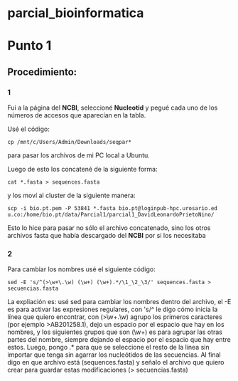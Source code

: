 # parcial_bioinformatica

# Punto 1

## Procedimiento:

### 1

Fui a la página del **NCBI**, seleccioné **Nucleotid** y pegué cada uno de los números de accesos que aparecían en la tabla.

Usé el código:

```cp /mnt/c/Users/Admin/Downloads/seqpar*```

para pasar los archivos de mi PC local a Ubuntu.

Luego de esto los concatené de la siguiente forma:

```cat *.fasta > sequences.fasta```

y los moví al cluster de la siguiente manera:

```
scp -i bio.pt.pem -P 53841 *.fasta bio.pt@loginpub-hpc.urosario.ed
u.co:/home/bio.pt/data/Parcial1/parcial1_DavidLeonardoPrietoNino/
```
Esto lo hice para pasar no sólo el archivo concatenado, sino los otros archivos fasta que había descargado del **NCBI** por si los necesitaba

### 2

Para cambiar los nombres usé el siguiente código:

```
sed -E 's/^(>\w+\.\w) (\w+) (\w+).*/\1_\2_\3/' sequences.fasta > secuencias.fasta
```

La expliación es: usé sed para cambiar los nombres dentro del archivo, el -E es para activar las expresiones regulares, con 's/^ le digo cómo inicia la línea que quiero encontrar, con (>\w+\.\w)
agrupo los primeros caracteres (por ejemplo >AB201258.1), dejo un espacio por el espacio que hay en los nombres, y los siguientes grupos que son (\w+) es para agrupar las otras partes del nombre,
siempre dejando el espacio por el espacio que hay entre estos. Luego, pongo .* para que se seleccione el resto de la línea sin importar que tenga sin agarrar los nucleótidos de las secuencias.
Al final digo en que archivo está (sequences.fasta) y señalo el archivo que quiero crear para guardar estas modificaciones (> secuencias.fasta)
